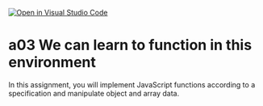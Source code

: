 [![Open in Visual Studio Code](https://classroom.github.com/assets/open-in-vscode-f059dc9a6f8d3a56e377f745f24479a46679e63a5d9fe6f495e02850cd0d8118.svg)](https://classroom.github.com/online_ide?assignment_repo_id=5945838&assignment_repo_type=AssignmentRepo)
# a03 We can learn to function in this environment
In this assignment, you will implement JavaScript functions according to a specification and manipulate object and array data.
